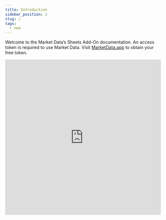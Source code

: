```yaml
---
title: Introduction
sidebar_position: 1
slug: /
tags:
  - new
---
```


Welcome to the Market Data’s Sheets Add-On documentation. An access token is required to use Market Data. Visit [MarketData.app](https://www.marketdata.app/) to obtain your free token.

<iframe width="100%" height="503" src="https://www.youtube.com/embed/D_NpqYGdtDg" title="Get Started With Market Data In Google Sheets: Get Real-Time Stock & Options Prices For Your Sheets" frameborder="0" allow="accelerometer; autoplay; clipboard-write; encrypted-media; gyroscope; picture-in-picture" allowfullscreen>
</iframe>
